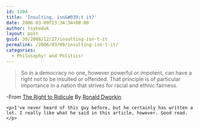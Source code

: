 ```yaml
---
id: 1304
title: 'Insulting, isn&#039;t it?'
date: 2006-03-09T13:34:34+00:00
author: tsykoduk
layout: post
guid: 30/2008/12/27/insulting-isn-t-it
permalink: /2006/03/09/insulting-isn-t-it/
categories:
  - Philosophy! and Politics!
---
```

<blockquote>So in a democracy no one, however powerful or impotent, can have a right not to be insulted or offended. That principle is of particular importance in a nation that strives for racial and ethnic fairness.</blockquote>
-From <a href="http://www.nybooks.com/articles/18811">The Right to Ridicule</a> By <a href="http://www.nybooks.com/authors/90">Ronald Dworkin</a>

	<p>I've never heard of this guy before, but he certainly has written a lot. I really like what he said in this article, however. Good read.</p>